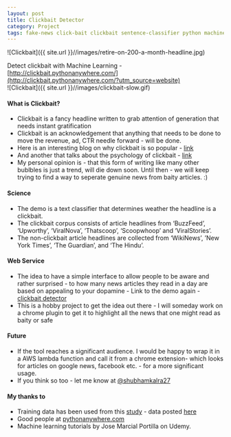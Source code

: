 ```yaml
---
layout: post
title: Clickbait Detector 
category: Project
tags: fake-news click-bait clickbait sentence-classifier python machine-learning
---
```



![Clickbait]({{ site.url }}//images/retire-on-200-a-month-headline.jpg)

Detect clickbait with Machine Learning - [http://clickbait.pythonanywhere.com/](http://clickbait.pythonanywhere.com/?utm_source=website)   
![Clickbait]({{ site.url }}//images/clickbait-slow.gif) 

#### What is Clickbait?
* Clickbait is a fancy headline written to grab attention of generation that needs instant gratification
* Clickbait is an acknowledgement that anything that needs to be done to move the revenue, ad, CTR needle forward - will be done. 
* Here is an interesting blog on why clickbait is so popular - [link](https://blog.kissmetrics.com/why-clickbait-works/)
* And another that talks about the psychology of clickbait - [link](https://www.wired.com/2015/12/psychology-of-clickbait/)
* My personal opinion is - that this form of writing like many other bublbles is just a trend, will die down  soon. Until then - we will keep trying to find a way to seperate genuine news from baity articles. :) 


#### Science
* The demo is a text classifier that determines weather the headline is a clickbait. 
* The clickbait corpus consists of article headlines from ‘BuzzFeed’, ‘Upworthy’, ‘ViralNova’, ‘Thatscoop’, ‘Scoopwhoop’ and ‘ViralStories’. 
* The non-clickbait article headlines are collected from ‘WikiNews’, ’New York Times’, ‘The Guardian’, and ‘The Hindu’.

#### Web Service
* The idea to have a simple interface to allow people to be aware and rather surprised - to how many news articles they read in a day are based on appealing to your dopamine - Link to the demo again - [clickbait detector ](http://clickbait.pythonanywhere.com/?utm_source=website)
* This is a hobby project to get the idea out there - I will someday work on a chrome plugin to get it to highlight all the news that one might read as baity or safe

#### Future  
* If the tool reaches a significant audience. I would be happy to wrap it in a AWS lambda function and call it from a chrome extension- which looks for articles on google news, facebook etc. - for a more significant usage. 
* If you think so too - let me know at [@shubhamkalra27](https://twitter.com/shubhamkalra27) 

#### My thanks to 
* Training data has been used from this [study](http://cse.iitkgp.ac.in/~abhijnan/papers/chakraborty_clickbait_asonam16.pdf) - data posted [here](https://github.com/bhargaviparanjape/clickbait/tree/master/dataset)
* Good people at [pythonanywhere.com](https://www.pythonanywhere.com)
* Machine learning tutorials by Jose Marcial Portilla on Udemy. 
 



